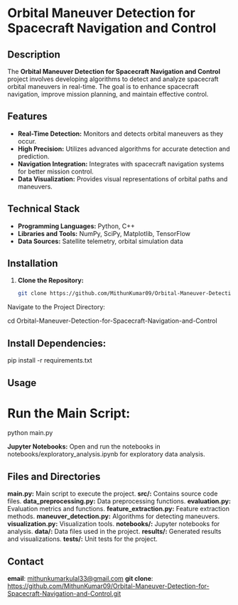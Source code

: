 # Orbital Maneuver Detection for Spacecraft Navigation and Control

## Description

The **Orbital Maneuver Detection for Spacecraft Navigation and Control** project involves developing algorithms to detect and analyze spacecraft orbital maneuvers in real-time. The goal is to enhance spacecraft navigation, improve mission planning, and maintain effective control.

## Features

- **Real-Time Detection:** Monitors and detects orbital maneuvers as they occur.
- **High Precision:** Utilizes advanced algorithms for accurate detection and prediction.
- **Navigation Integration:** Integrates with spacecraft navigation systems for better mission control.
- **Data Visualization:** Provides visual representations of orbital paths and maneuvers.

## Technical Stack

- **Programming Languages:** Python, C++
- **Libraries and Tools:** NumPy, SciPy, Matplotlib, TensorFlow
- **Data Sources:** Satellite telemetry, orbital simulation data

## Installation

1. **Clone the Repository:**
   ```bash
   git clone https://github.com/MithunKumar09/Orbital-Maneuver-Detection-for-Spacecraft-Navigation-and-Control.git
Navigate to the Project Directory:

cd Orbital-Maneuver-Detection-for-Spacecraft-Navigation-and-Control

## Install Dependencies:

pip install -r requirements.txt

## Usage
# Run the Main Script:

python main.py

**Jupyter Notebooks:** Open and run the notebooks in notebooks/exploratory_analysis.ipynb for exploratory data analysis.

## Files and Directories
**main.py:** Main script to execute the project.
**src/:** Contains source code files.
**data_preprocessing.py:** Data preprocessing functions.
**evaluation.py:** Evaluation metrics and functions.
**feature_extraction.py:** Feature extraction methods.
**maneuver_detection.py:** Algorithms for detecting maneuvers.
**visualization.py:** Visualization tools.
**notebooks/:** Jupyter notebooks for analysis.
**data/:** Data files used in the project.
**results/:** Generated results and visualizations.
**tests/:** Unit tests for the project.

## Contact
   **email**: mithunkumarkulal33@gmail.com
   **git clone**: https://github.com/MithunKumar09/Orbital-Maneuver-Detection-for-Spacecraft-Navigation-and-Control.git

